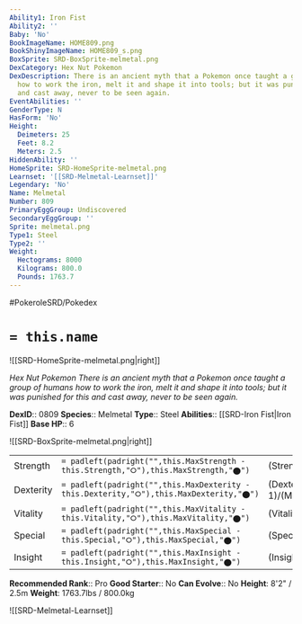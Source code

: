 ```yaml
---
Ability1: Iron Fist
Ability2: ''
Baby: 'No'
BookImageName: HOME809.png
BookShinyImageName: HOME809_s.png
BoxSprite: SRD-BoxSprite-melmetal.png
DexCategory: Hex Nut Pokemon
DexDescription: There is an ancient myth that a Pokemon once taught a group of humans
  how to work the iron, melt it and shape it into tools; but it was punished for this
  and cast away, never to be seen again.
EventAbilities: ''
GenderType: N
HasForm: 'No'
Height:
  Deimeters: 25
  Feet: 8.2
  Meters: 2.5
HiddenAbility: ''
HomeSprite: SRD-HomeSprite-melmetal.png
Learnset: '[[SRD-Melmetal-Learnset]]'
Legendary: 'No'
Name: Melmetal
Number: 809
PrimaryEggGroup: Undiscovered
SecondaryEggGroup: ''
Sprite: melmetal.png
Type1: Steel
Type2: ''
Weight:
  Hectograms: 8000
  Kilograms: 800.0
  Pounds: 1763.7
---
```


#PokeroleSRD/Pokedex

# `= this.name`

![[SRD-HomeSprite-melmetal.png|right]]

*Hex Nut Pokemon*
*There is an ancient myth that a Pokemon once taught a group of humans how to work the iron, melt it and shape it into tools; but it was punished for this and cast away, never to be seen again.*

**DexID**:: 0809
**Species**:: Melmetal
**Type**:: Steel
**Abilities**:: [[SRD-Iron Fist|Iron Fist]]
**Base HP**:: 6

![[SRD-BoxSprite-melmetal.png|right]]

|           |                                                                                        |                                          |
| --------- | -------------------------------------------------------------------------------------- | ---------------------------------------- |
| Strength  | `= padleft(padright("",this.MaxStrength - this.Strength,"⭘"),this.MaxStrength,"⬤")`    | (Strength::4)/(MaxStrength::8)   |
| Dexterity | `= padleft(padright("",this.MaxDexterity - this.Dexterity,"⭘"),this.MaxDexterity,"⬤")` | (Dexterity:: 1)/(MaxDexterity::3) |
| Vitality  | `= padleft(padright("",this.MaxVitality - this.Vitality,"⭘"),this.MaxVitality,"⬤")`    | (Vitality::4)/(MaxVitality::8)   |
| Special   | `= padleft(padright("",this.MaxSpecial - this.Special,"⭘"),this.MaxSpecial,"⬤")`       | (Special::2)/(MaxSpecial::5)     |
| Insight   | `= padleft(padright("",this.MaxInsight - this.Insight,"⭘"),this.MaxInsight,"⬤")`       | (Insight::2)/(MaxInsight::4)     |

**Recommended Rank**:: Pro
**Good Starter**:: No
**Can Evolve**:: No
**Height**: 8'2" / 2.5m
**Weight**: 1763.7lbs / 800.0kg

![[SRD-Melmetal-Learnset]]